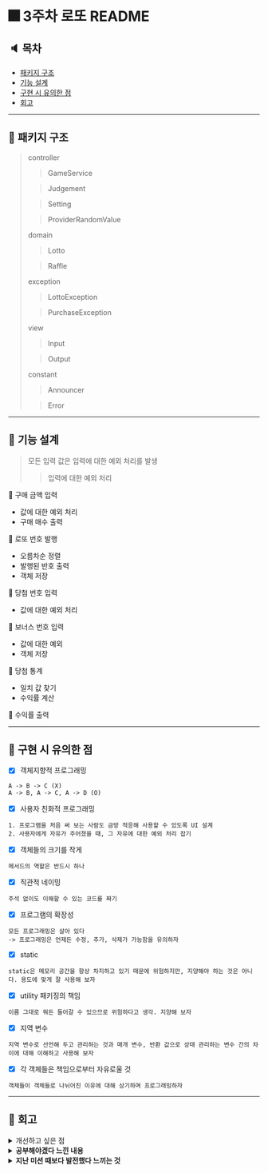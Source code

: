 # 🎆 3주차 로또 README

## 🔈 목차

- [패키지 구조](#패키지-구조)
- [기능 설계](#기능-설계)
- [구현 시 유의한 점](#구현-시-유의한-점)
- [회고](#회고)

***

## 🔎 패키지 구조

> controller
> > GameService
>
> > Judgement
>
> > Setting
>
> >ProviderRandomValue
>
> domain
> > Lotto
>
> > Raffle
>
> exception
> > LottoException
>
> > PurchaseException
>
>
> view
> > Input
>
> > Output
>
> constant
> > Announcer
>
> > Error

***

## 📄 기능 설계

> 모든 입력 값은 입력에 대한 예외 처리를 발생
> > 입력에 대한 예외 처리

📌 구매 금액 입력
- 값에 대한 예외 처리
- 구매 매수 출력

📌 로또 번호 발행
- 오름차순 정렬
- 발행된 반호 출력
- 객체 저장

📌 당첨 번호 입력
- 값에 대한 예외 처리

📌 보너스 번호 입력
- 값에 대한 예외
- 객체 저장

📌 당첨 통계
- 일치 값 찾기
- 수익률 계산

📌 수익률 출력
*** 

## 📎 구현 시 유의한 점

* [x] 객체지향적 프로그래밍

```
A -> B -> C (X)
A -> B, A -> C, A -> D (O)
```

* [x] 사용자 친화적 프로그래밍

```
1. 프로그램을 처음 써 보는 사람도 금방 적응해 사용할 수 있도록 UI 설계
2. 사용자에게 자유가 주어졌을 때, 그 자유에 대한 예외 처리 잡기
```

* [x] 객체들의 크기를 작게

```
메서드의 역할은 반드시 하나
```

* [x] 직관적 네이밍

```
주석 없이도 이해할 수 있는 코드를 짜기
```

* [x] 프로그램의 확장성

```
모든 프로그래밍은 살아 있다 
-> 프로그래밍은 언제든 수정, 추가, 삭제가 가능함을 유의하자
```

* [x] static

```
static은 메모리 공간을 항상 차지하고 있기 때문에 위험하지만, 지양해야 하는 것은 아니다. 용도에 맞게 잘 사용해 보자
```

* [x] utility 패키징의 책임

```
이름 그대로 뭐든 들어갈 수 있으므로 위험하다고 생각. 지양해 보자
```

* [x] 지역 변수

```
지역 변수로 선언해 두고 관리하는 것과 매개 변수, 반환 값으로 상태 관리하는 변수 간의 차이에 대해 이해하고 사용해 보자
```

* [x] 각 객체들은 책임으로부터 자유로울 것

```
객체들이 객체들로 나뉘어진 이유에 대해 상기하며 프로그래밍하자
```

***

## 📝 회고

<details>
  <summary>개선하고 싶은 점</summary>
  <h6>
  </h6>
</details>

<details>
  <summary><b>공부해야겠다 느낀 내용</b></summary>
<h6>
</h6>
</details>

<details>
  <summary><b>지난 미션 때보다 발전했다 느끼는 것</b></summary>
  <h6>
  </h6>
</details>
